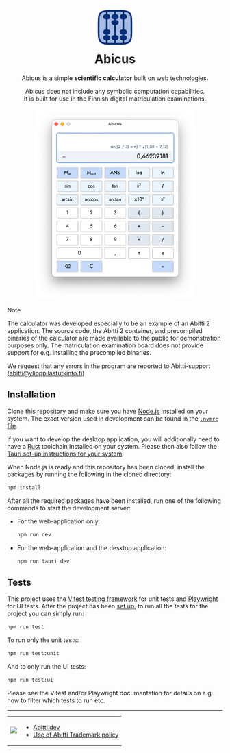 <h1 align="center">
  <img alt="logo" height="100" src="./app-icon.png" />
  <div>Abicus</div>
</h1>

<div align="center">
  
Abicus is a simple **scientific calculator** built on web technologies.

Abicus does not include any symbolic computation capabilities.  
It is built for use in the Finnish digital matriculation examinations.

</div>

<div align="center">
<img alt="screenshot" width="375" src="./app-screenshot.png" />
</div>

> [!NOTE]
> The calculator was developed especially to be an example of an Abitti 2 application. The source code, the Abitti 2 container, and precompiled binaries of the calculator are made available to the public for demonstration purposes only. The matriculation examination board does not provide support for e.g. installing the precompiled binaries.
>
> We request that any errors in the program are reported to Abitti-support (abitti@ylioppilastutkinto.fi)

<!--
[Installation]() ⋅
[User Guide]() ⋅
[Development Guide]()
-->

## Installation

Clone this repository and make sure you have [Node.js](https://nodejs.org/) installed on your system. The exact version used in development can be found in the [`.nvmrc` file](./.nvmrc).

If you want to develop the desktop application, you will additionally need to have a [Rust](https://www.rust-lang.org/) toolchain installed on your system. Please then also follow the [Tauri set-up instructions for your system](https://tauri.app/v1/guides/getting-started/prerequisites/).

When Node.js is ready and this repository has been cloned, install the packages by running the following in the cloned directory:

```bash
npm install
```

After all the required packages have been installed, run one of the following commands to start the development server:

- For the web-application only:

  ```bash
  npm run dev
  ```

- For the web-application and the desktop application:
  ```bash
  npm run tauri dev
  ```

## Tests

This project uses the [Vitest testing framework](https://vitest.dev) for unit tests and [Playwright](https://playwright.dev) for UI tests. After the project has been [set up](#installation), to run all the tests for the project you can simply run:

```bash
npm run test
```

To run only the unit tests:

```bash
npm run test:unit
```

And to only run the UI tests:

```bash
npm run test:ui
```

Please see the Vitest and/or Playwright documentation for details on e.g. how to filter which tests to run etc.

---

<div align="center">

<table>
  <tr>
    <td>
      <a href="https://abitti.dev/">
        <img src="https://abitti.dev/images/abittidev_logo.svg" />
      </a>
    </td>
    <td>
      <ul><li><a href="https://abitti.dev">Abitti.dev</a></li><li><a href="https://abitti.dev/abitti-trademark.html">Use of Abitti Trademark policy</a></li></ul>
    </td>
  </tr>
</table>
